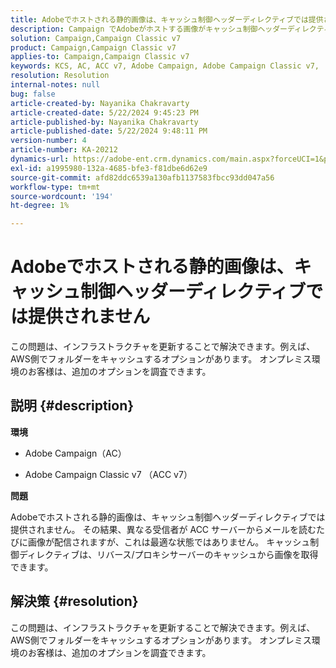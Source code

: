 ```yaml
---
title: Adobeでホストされる静的画像は、キャッシュ制御ヘッダーディレクティブでは提供されません
description: Campaign でAdobeがホストする画像がキャッシュ制御ヘッダーディレクティブで提供されない問題を解決する方法を説明します。
solution: Campaign,Campaign Classic v7
product: Campaign,Campaign Classic v7
applies-to: Campaign,Campaign Classic v7
keywords: KCS, AC, ACC v7, Adobe Campaign, Adobe Campaign Classic v7, トラブルシューティング，静的画像，ホスト，キャッシュ制御ヘッダーディレクティブ
resolution: Resolution
internal-notes: null
bug: false
article-created-by: Nayanika Chakravarty
article-created-date: 5/22/2024 9:45:23 PM
article-published-by: Nayanika Chakravarty
article-published-date: 5/22/2024 9:48:11 PM
version-number: 4
article-number: KA-20212
dynamics-url: https://adobe-ent.crm.dynamics.com/main.aspx?forceUCI=1&pagetype=entityrecord&etn=knowledgearticle&id=b382d094-8418-ef11-9f8a-6045bd026dc7
exl-id: a1995980-132a-4685-bfe3-f81dbe6d62e9
source-git-commit: afd82ddc6539a130afb1137583fbcc93dd047a56
workflow-type: tm+mt
source-wordcount: '194'
ht-degree: 1%

---
```


# Adobeでホストされる静的画像は、キャッシュ制御ヘッダーディレクティブでは提供されません


この問題は、インフラストラクチャを更新することで解決できます。例えば、AWS側でフォルダーをキャッシュするオプションがあります。 オンプレミス環境のお客様は、追加のオプションを調査できます。

## 説明 {#description}


<b>環境</b>

- Adobe Campaign（AC）

- Adobe Campaign Classic v7 （ACC v7）

<b>問題</b>

Adobeでホストされる静的画像は、キャッシュ制御ヘッダーディレクティブでは提供されません。 その結果、異なる受信者が ACC サーバーからメールを読むたびに画像が配信されますが、これは最適な状態ではありません。 キャッシュ制御ディレクティブは、リバース/プロキシサーバーのキャッシュから画像を取得できます。


## 解決策 {#resolution}


この問題は、インフラストラクチャを更新することで解決できます。例えば、AWS側でフォルダーをキャッシュするオプションがあります。 オンプレミス環境のお客様は、追加のオプションを調査できます。
